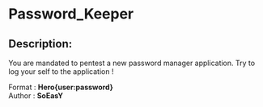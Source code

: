 
# Password_Keeper
## Description:
You are mandated to pentest a new password manager application.
Try to log your self to the application !

Format : **Hero{user:password}**<br>
Author : **SoEasY**

